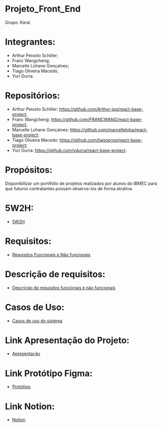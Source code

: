 # Projeto_Front_End

Grupo: Karaí

# Integrantes:

- Arthur Peixoto Schiller;
- Franc Wangcheng;
- Marcelle Lohane Gonçalves;
- Tiago Oliveira Macedo;
- Yuri Durra.

# Repositórios:

- Arthur Peixoto Schiller: https://github.com/Arthur-jpg/react-base-project;
- Franc Wangcheng: https://github.com/FRANCWANG/react-base-project;
- Marcelle Lohane Gonçalves: https://github.com/marcelleloha/react-base-project;
- Tiago Oliveira Macedo: https://github.com/tiagoprog/react-base-project;
- Yuri Durra: https://github.com/ydurra/react-base-project.
    
# Propósitos:

Disponibilizar um portifólio de projetos realizados 
por alunos do IBMEC para que futuros contratantes 
possam observa-los de forma atrativa.

# 5W2H:
- [5W2H](https://github.com/marcelleloha/Projeto_Front_End/blob/main/arquivos/5w2h.md)

# Requisitos:
- [Requisitos Funcionais e Não funcionais](https://github.com/marcelleloha/Projeto_Front_End/blob/main/arquivos/requisitos.md)

# Descrição de requisitos:
- [Descrição de requisitos funcionais e não funcionais](https://github.com/marcelleloha/Projeto_Front_End/blob/main/arquivos/descricao_requisitos.md)

# Casos de Uso:
- [Casos de uso do sistema](https://github.com/marcelleloha/Projeto_Front_End/blob/main/arquivos/casos_uso.md)
  
# Link Apresentação do Projeto:
- [Apresentação](https://www.canva.com/design/DAGRthlVS6w/_PT8B5t7nsu8qJxuEg6TvA/edit?utm_content=DAGRthlVS6w&utm_campaign=designshare&utm_medium=link2&utm_source=sharebutton)

# Link Protótipo Figma:
- [Protótipo](https://www.figma.com/design/wtkU2l2p6mMXJCyPGNTJvz/Projeto-front)

# Link Notion:
- [Notion](https://www.notion.so/13e0936f700380e6a8e2caef398ee1bf?v=fcf71c96751b4c71ab331dafce89ee97)

    




